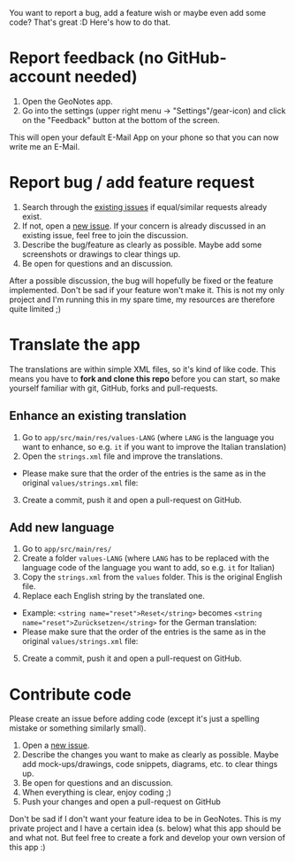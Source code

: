 
You want to report a bug, add a feature wish or maybe even add some code?
That's great :D Here's how to do that.

# Report feedback (no GitHub-account needed)

1. Open the GeoNotes app.
2. Go into the settings (upper right menu → "Settings"/gear-icon) and click on the "Feedback" button at the bottom of the screen.

This will open your default E-Mail App on your phone so that you can now write me an E-Mail.

# Report bug / add feature request

1. Search through the [existing issues](https://github.com/hauke96/GeoNotes/issues) if equal/similar requests already exist.
2. If not, open a [new issue](https://github.com/hauke96/GeoNotes/issues/new). If your concern is already discussed in an existing issue, feel free to join the discussion.
3. Describe the bug/feature as clearly as possible. Maybe add some screenshots or drawings to clear things up.
4. Be open for questions and an discussion.

After a possible discussion, the bug will hopefully be fixed or the feature implemented.
Don't be sad if your feature won't make it. This is not my only project and I'm running this in my spare time, my resources are therefore quite limited ;)

# Translate the app

The translations are within simple XML files, so it's kind of like code.
This means you have to **fork and clone this repo** before you can start, so make yourself familiar with git, GitHub, forks and pull-requests.

## Enhance an existing translation

1. Go to `app/src/main/res/values-LANG` (where `LANG` is the language you want to enhance, so e.g. `it` if you want to improve the Italian translation)
2. Open the `strings.xml` file and improve the translations.
  * Please make sure that the order of the entries is the same as in the original `values/strings.xml` file:
3. Create a commit, push it and open a pull-request on GitHub.

## Add new language

1. Go to `app/src/main/res/`
2. Create a folder `values-LANG` (where `LANG` has to be replaced with the language code of the language you want to add, so e.g. `it` for Italian)
3. Copy the `strings.xml` from the `values` folder. This is the original English file.
4. Replace each English string by the translated one. 
  * Example: `<string name="reset">Reset</string>` becomes `<string name="reset">Zurücksetzen</string>` for the German translation:
  * Please make sure that the order of the entries is the same as in the original `values/strings.xml` file:
5. Create a commit, push it and open a pull-request on GitHub.

# Contribute code

Please create an issue before adding code (except it's just a spelling mistake or something similarly small).

1. Open a [new issue](https://github.com/hauke96/GeoNotes/issues/new).
2. Describe the changes you want to make as clearly as possible. Maybe add mock-ups/drawings, code snippets, diagrams, etc. to clear things up.
3. Be open for questions and an discussion.
4. When everything is clear, enjoy coding ;)
5. Push your changes and open a pull-request on GitHub

Don't be sad if I don't want your feature idea to be in GeoNotes.
This is my private project and I have a certain idea (s. below) what this app should be and what not.
But feel free to create a fork and develop your own version of this app :)